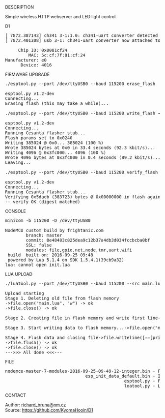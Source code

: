 
DESCRIPTION

Simple wireless HTTP webserver and LED light control.

D1
<pre>
[ 7872.387143] ch341 3-1:1.0: ch341-uart converter detected
[ 7872.401308] usb 3-1: ch341-uart converter now attached to ttyUSB0

     Chip ID: 0x0081cf24
         MAC: 5c:cf:7f:81:cf:24
Manufacturer: e0
      Device: 4016
</pre>
FIRMWARE UPGRADE
<pre>
./esptool.py --port /dev/ttyUSB0 --baud 115200 erase_flash

esptool.py v1.2-dev
Connecting...
Erasing flash (this may take a while)...

./esptool.py --port /dev/ttyUSB0 --baud 115200 write_flash <b>-fm dio -fs 32m</b> 0x00000 firmware.bin <b>0x3fc000</b> init.bin 

esptool.py v1.2-dev
Connecting...
Running Cesanta flasher stub...
Flash params set to 0x0240
Writing 385024 @ 0x0... 385024 (100 %)
Wrote 385024 bytes at 0x0 in 33.4 seconds (92.3 kbit/s)...
Writing 4096 @ 0x3fc000... 4096 (100 %)
Wrote 4096 bytes at 0x3fc000 in 0.4 seconds (89.2 kbit/s)...
Leaving...

./esptool.py --port /dev/ttyUSB0 --baud 115200 verify_flash 0x00000 firmware.bin 

esptool.py v1.2-dev
Connecting...
Running Cesanta flasher stub...
Verifying 0x5daeb (383723) bytes @ 0x00000000 in flash against firmware.bin...
-- verify OK (digest matched)
</pre>
CONSOLE
<pre>
minicom -b 115200 -D /dev/ttyUSB0

NodeMCU custom build by frightanic.com
        branch: master
        commit: 8e48483c825dea9c12b37a4db3d034fccbcba0bf
        SSL: false
        modules: file,gpio,net,node,tmr,uart,wifi
 build  built on: 2016-09-25 09:48
 powered by Lua 5.1.4 on SDK 1.5.4.1(39cb9a32)
lua: cannot open init.lua
</pre>
LUA UPLOAD
<pre>
./luatool.py --port /dev/ttyUSB0 --baud 115200 --src main.lua --dest main.lua --verbose

Upload starting
Stage 1. Deleting old file from flash memory
->file.open("main.lua", "w") -> ok
->file.close() -> ok

Stage 2. Creating file in flash memory and write first line->file.remove("main.lua") -> ok

Stage 3. Start writing data to flash memory...->file.open("main.lua", "w+") -> ok

Stage 4. Flush data and closing file->file.writeline([==[print("Hello!");]==]) -> ok
->file.flush() -> ok
->file.close() -> ok
--->>> All done <<<---
</pre>
FILE
<pre>
nodemcu-master-7-modules-2016-09-25-09-49-12-integer.bin - Firmware SDK 1.5.4.1
                               esp_init_data_default.bin - Init block patch.
                                              esptool.py - Flashing tool by Fredrik Ahlberg.
                                              loatool.py - LUA upload tool by "4ref0nt".
</pre>
CONTACT

Author: richard_bruna@nm.cz<br>
Source: https://github.com/KyomaHooin/D1
